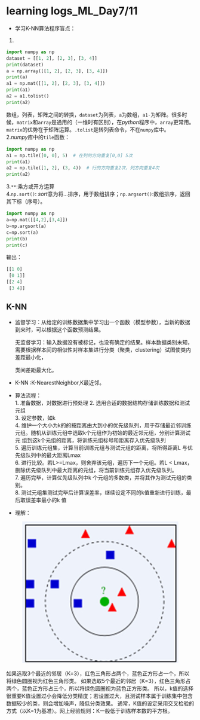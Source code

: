 # learning logs_ML_Day7/11
* 学习K-NN算法程序盲点：
1.
```python
import numpy as np
dataset = [[1, 2], [2, 3], [3, 4]]
print(dataset)
a = np.array([[1, 2], [2, 3], [3, 4]])
print(a)
a1 = np.mat([[1, 2], [2, 3], [3, 4]])
print(a1)
a2 = a1.tolist()
print(a2)
```
数组，列表，矩阵之间的转换，`dataset`为列表，`a`为数组，`a1·`为矩阵。很多时候，`matrix`和`array`是通用的（一维时有区别），在*python*程序中，`array`更常用。`matrix`的优势在于矩阵运算。`.tolist`是转列表命令，不在`numpy`库中。  
2.*numpy*库中的`tile`函数：
```python
import numpy as np
a1 = np.tile([0, 0], 5)  # 在列的方向重复[0,0] 5次
print(a1)
a2 = np.tile([1, 2], (3, 4))  # 行的方向重复2次，列方向重复4次
print(a2)
```
3.`**`:乘方或开方运算  
4.`np.sort()`: *sort*意为将...排序，用于数组排序；`np.argsort()`:数组排序，返回其下标（序号）。  
```python
import numpy as np
a=np.mat([[4,2],[3,4]])
b=np.argsort(a)
c=np.sort(a)
print(b)
print(c)
```
输出：
```python
[[1 0]
 [0 1]]
[[2 4]
 [3 4]]
```
## K-NN

* 监督学习：从给定的训练数据集中学习出一个函数（模型参数），当新的数据到来时，可以根据这个函数预测结果。  

  无监督学习：输入数据没有被标记，也没有确定的结果。样本数据类别未知，需要根据样本间的相似性对样本集进行分类（聚类，clustering）试图使类内差距最小化，

  类间差距最大化。  

* K-NN :K-NearestNeighbor,K最近邻。  

* 算法流程：  
           1. 准备数据，对数据进行预处理
           2. 选用合适的数据结构存储训练数据和测试元组  
           3. 设定参数，如k  
           4. 维护一个大小为k的的按距离由大到小的优先级队列，用于存储最近邻训练元组。随机从训练元组中选取k个元组作为初始的最近邻元组，分别计算测试元               组到这k个元组的距离，将训练元组标号和距离存入优先级队列  
           5. 遍历训练元组集，计算当前训练元组与测试元组的距离，将所得距离L 与优先级队列中的最大距离Lmax  
           6. 进行比较。若L>=Lmax，则舍弃该元组，遍历下一个元组。若L < Lmax，删除优先级队列中最大距离的元组，将当前训练元组存入优先级队列。  
           7. 遍历完毕，计算优先级队列中k 个元组的多数类，并将其作为测试元组的类别。  
           8. 测试元组集测试完毕后计算误差率，继续设定不同的k值重新进行训练，最后取误差率最小的k 值  
 * 理解：
 
 <p align="center">
   <img src="https://github.com/yunhao1996/100-Days-ML-Learning-logs/blob/master/Day-7、11/knn.png">
 </p>
   如果选取3个最近的邻居（K=3），红色三角形占两个，蓝色正方形占一个，所以将绿色圆圈视为红色三角形类。 如果选取5个最近的邻居（K=3），红色三角形占两个，蓝色正方形占三个，所以将绿色圆圈视为蓝色正方形类。
    所以，k值的选择很重要K值设置过小会降低分类精度；若设置过大，且测试样本属于训练集中包含数据较少的类，则会增加噪声，降低分类效果。
通常，K值的设定采用交叉检验的方式（以K=1为基准）。网上经验规则：K一般低于训练样本数的平方根。
  
